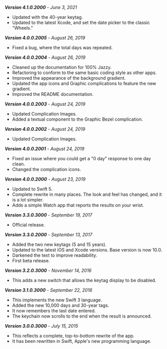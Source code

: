 ***Version 4.1.0.2000*** *- June 3, 2021*

- Updated with the 40-year keytag.
- Updated to the latest Xcode, and set the date picker to the classic "Wheels."

***Version 4.0.0.2005*** *- August 26, 2019*

- Fixed a bug, where the total days was repeated.

***Version 4.0.0.2004*** *- August 26, 2019*

- Cleaned up the documentation for 100% Jazzy.
- Refactoring to conform to the same basic coding style as other apps.
- Improved the appearance of the background gradient.
- Updated the app icons and Graphic complications to feature the new gradient.
- Improved the README documentation.

***Version 4.0.0.2003*** *- August 24, 2019*

- Updated Complication Images.
- Added a textual component to the Graphic Bezel complication.

***Version 4.0.0.2002*** *- August 24, 2019*

- Updated Complication Images.

***Version 4.0.0.2001*** *- August 24, 2019*

- Fixed an issue where you could get a "0 day" response to one day clean.
- Changed the complication icons.

***Version 4.0.0.2000*** *- August 23, 2019*

- Updated to Swift 5.
- Complete rewrite in many places. The look and feel has changed, and it is a lot simpler.
- Adds a simple Watch app that reports the results on your wrist.

***Version 3.3.0.3000*** *- September 19, 2017*

- Official release.

***Version 3.3.0.2000*** *- September 13, 2017*
- Added the two new keytags (5 and 15 years).
- Updated to the latest iOS and Xcode versions. Base version is now 10.0.
- Darkened the text to improve readability.
- First beta release.

***Version 3.2.0.3000*** *- November 14, 2016*
- This adds a new switch that allows the keytag display to be disabled.

***Version 3.1.0.3000*** *- September 22, 2016*
- This implements the new Swift 3 language.
- Added the new 10,000 days and 30-year tags.
- It now remembers the last date entered.
- The keychain now scrolls to the end when the result is announced.

***Version 3.0.0.3000*** *- July 15, 2015*
- This reflects a complete, top-to-bottom rewrite of the app.
- It has been rewritten in Swift, Apple's new programming language.
